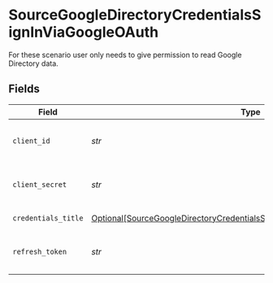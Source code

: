 # SourceGoogleDirectoryCredentialsSignInViaGoogleOAuth

For these scenario user only needs to give permission to read Google Directory data.


## Fields

| Field                                                                                                                                                                         | Type                                                                                                                                                                          | Required                                                                                                                                                                      | Description                                                                                                                                                                   |
| ----------------------------------------------------------------------------------------------------------------------------------------------------------------------------- | ----------------------------------------------------------------------------------------------------------------------------------------------------------------------------- | ----------------------------------------------------------------------------------------------------------------------------------------------------------------------------- | ----------------------------------------------------------------------------------------------------------------------------------------------------------------------------- |
| `client_id`                                                                                                                                                                   | *str*                                                                                                                                                                         | :heavy_check_mark:                                                                                                                                                            | The Client ID of the developer application.                                                                                                                                   |
| `client_secret`                                                                                                                                                               | *str*                                                                                                                                                                         | :heavy_check_mark:                                                                                                                                                            | The Client Secret of the developer application.                                                                                                                               |
| `credentials_title`                                                                                                                                                           | [Optional[SourceGoogleDirectoryCredentialsSignInViaGoogleOAuthCredentialsTitle]](../../models/shared/sourcegoogledirectorycredentialssigninviagoogleoauthcredentialstitle.md) | :heavy_minus_sign:                                                                                                                                                            | Authentication Scenario                                                                                                                                                       |
| `refresh_token`                                                                                                                                                               | *str*                                                                                                                                                                         | :heavy_check_mark:                                                                                                                                                            | The Token for obtaining a new access token.                                                                                                                                   |